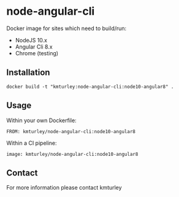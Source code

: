 # node-angular-cli

Docker image for sites which need to build/run:

* NodeJS 10.x
* Angular Cli 8.x
* Chrome (testing)

## Installation

    docker build -t "kmturley:node-angular-cli:node10-angular8" .

## Usage

Within your own Dockerfile:

    FROM: kmturley/node-angular-cli:node10-angular8

Within a CI pipeline:

    image: kmturley/node-angular-cli:node10-angular8

## Contact

For more information please contact kmturley
